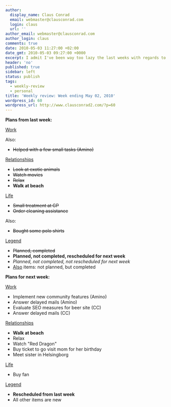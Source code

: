 ```yaml
---
author:
  display_name: Claus Conrad
  email: webmaster@clausconrad.com
  login: claus
  url: ''
author_email: webmaster@clausconrad.com
author_login: claus
comments: true
date: 2010-05-03 11:27:00 +02:00
date_gmt: 2010-05-03 09:27:00 +0000
excerpt: I admit I've been way too lazy the last weeks with regards to work tasks, so I'm deliberately posting this embarrassing review to get myself back on track as soon as possible again...
header: 'no'
published: true
sidebar: left
status: publish
tags:
  - weekly-review
  - personal
title: 'Weekly review: Week ending May 02, 2010'
wordpress_id: 60
wordpress_url: http://www.clausconrad2.com/?p=60
---
```

<a id="last-week"></a>**Plans from last week:**

<u>Work</u>

Also:

*   <del>Helped with a few small tasks (Amino)</del>

<u>Relationships</u>

*   <del>Look at exotic animals</del>
*   <del>Watch movies</del>
*   <del>Relax</del>
*   **Walk at beach**

<u>Life</u>

*   <del>Small treatment at GP</del>
*   <del>Order cleaning assistance</del>

Also:

*   <del>Bought some polo shirts</del>

<u>Legend</u>

*   <del>Planned, completed</del>
*   **Planned, not completed, rescheduled for next week**
*   _Planned, not completed, not rescheduled for next week_
*   <u>Also</u> items: not planned, but completed

<a id="next-week"></a>**Plans for next week:**

<u>Work</u>

*   Implement new community features (Amino)
*   Answer delayed mails (Amino)
*   Evaluate SEO measures for beer site (CC)
*   Answer delayed mails (CC)

<u>Relationships</u>

*   **Walk at beach**
*   Relax
*   Watch "Red Dragon"
*   Buy ticket to go visit mom for her birthday
*   Meet sister in Helsingborg

<u>Life</u>

*   Buy fan

<u>Legend</u>

*   **Rescheduled from last week**
*   All other items are new

